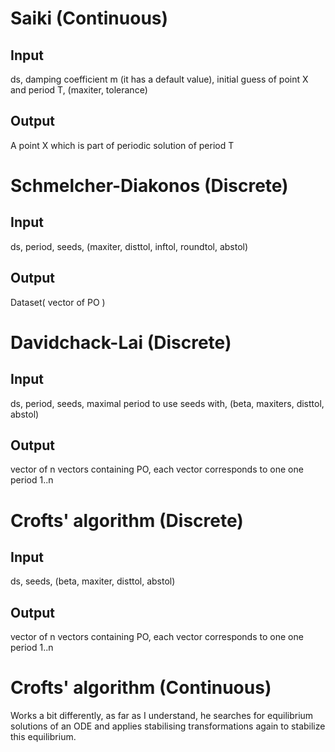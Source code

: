 # Saiki (Continuous)

## Input

ds, damping coefficient m (it has a default value), initial guess of point X and period T, (maxiter, tolerance)

## Output

A point X which is part of periodic solution of period T

# Schmelcher-Diakonos (Discrete)

## Input
ds, period, seeds, (maxiter, disttol, inftol, roundtol, abstol)

## Output
Dataset( vector of PO )

# Davidchack-Lai (Discrete)

## Input
ds, period, seeds, maximal period to use seeds with, (beta, maxiters, disttol, abstol)

## Output
vector of n vectors containing PO, each vector corresponds to one one period 1..n

# Crofts' algorithm (Discrete)

## Input
ds, seeds, (beta, maxiter, disttol, abstol)

## Output
vector of n vectors containing PO, each vector corresponds to one one period 1..n

# Crofts' algorithm (Continuous)

Works a bit differently, as far as I understand, he searches for equilibrium solutions of an ODE and applies stabilising transformations again to stabilize this equilibrium.
